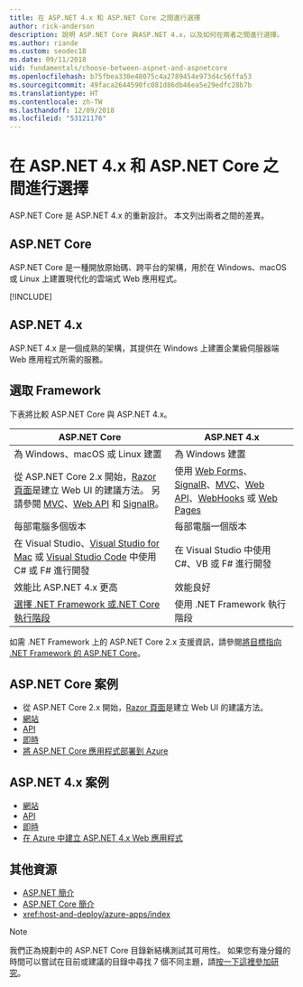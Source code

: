 ```yaml
---
title: 在 ASP.NET 4.x 和 ASP.NET Core 之間進行選擇
author: rick-anderson
description: 說明 ASP.NET Core 與ASP.NET 4.x，以及如何在兩者之間進行選擇。
ms.author: riande
ms.custom: seodec18
ms.date: 09/11/2018
uid: fundamentals/choose-between-aspnet-and-aspnetcore
ms.openlocfilehash: b75fbea330e48075c4a2789454e973d4c56ffa53
ms.sourcegitcommit: 49faca2644590fc081d86db46ea5e29edfc28b7b
ms.translationtype: HT
ms.contentlocale: zh-TW
ms.lasthandoff: 12/09/2018
ms.locfileid: "53121176"
---
```

# <a name="choose-between-aspnet-4x-and-aspnet-core"></a>在 ASP.NET 4.x 和 ASP.NET Core 之間進行選擇

ASP.NET Core 是 ASP.NET 4.x 的重新設計。 本文列出兩者之間的差異。

## <a name="aspnet-core"></a>ASP.NET Core

ASP.NET Core 是一種開放原始碼、跨平台的架構，用於在 Windows、macOS 或 Linux 上建置現代化的雲端式 Web 應用程式。

[!INCLUDE[](~/includes/benefits.md)]

## <a name="aspnet-4x"></a>ASP.NET 4.x

ASP.NET 4.x 是一個成熟的架構，其提供在 Windows 上建置企業級伺服器端 Web 應用程式所需的服務。

## <a name="framework-selection"></a>選取 Framework

下表將比較 ASP.NET Core 與 ASP.NET 4.x。

| ASP.NET Core | ASP.NET 4.x |
|---|---|
|為 Windows、macOS 或 Linux 建置|為 Windows 建置|
|從 ASP.NET Core 2.x 開始，[Razor 頁面](xref:razor-pages/index)是建立 Web UI 的建議方法。 另請參閱 [MVC](xref:mvc/overview)、[Web API](xref:tutorials/first-web-api) 和 [SignalR](xref:signalr/introduction)。|使用 [Web Forms](/aspnet/web-forms)、[SignalR](/aspnet/signalr)、[MVC](/aspnet/mvc)、[Web API](/aspnet/web-api/)、[WebHooks](/aspnet/webhooks/) 或 [Web Pages](/aspnet/web-pages)|
|每部電腦多個版本|每部電腦一個版本|
|在 Visual Studio、[Visual Studio for Mac](https://www.visualstudio.com/vs/visual-studio-mac/) 或 [Visual Studio Code](https://code.visualstudio.com/) 中使用 C# 或 F# 進行開發|在 Visual Studio 中使用 C#、VB 或 F# 進行開發|
|效能比 ASP.NET 4.x 更高|效能良好|
|[選擇 .NET Framework 或.NET Core 執行階段](/dotnet/standard/choosing-core-framework-server)|使用 .NET Framework 執行階段|

如需 .NET Framework 上的 ASP.NET Core 2.x 支援資訊，請參閱[將目標指向 .NET Framework 的 ASP.NET Core](xref:index#target-framework)。

## <a name="aspnet-core-scenarios"></a>ASP.NET Core 案例

* 從 ASP.NET Core 2.x 開始，[Razor 頁面](xref:razor-pages/index)是建立 Web UI 的建議方法。
* [網站](xref:tutorials/first-mvc-app/index)
* [API](xref:tutorials/first-web-api)
* [即時](xref:signalr/index)
* [將 ASP.NET Core 應用程式部署到 Azure](/azure/app-service/app-service-web-get-started-dotnet)

## <a name="aspnet-4x-scenarios"></a>ASP.NET 4.x 案例

* [網站](/aspnet/mvc)
* [API](/aspnet/web-api)
* [即時](/aspnet/signalr)
* [在 Azure 中建立 ASP.NET 4.x Web 應用程式](/azure/app-service/app-service-web-get-started-dotnet-framework)

## <a name="additional-resources"></a>其他資源

* [ASP.NET 簡介](/aspnet/overview)
* [ASP.NET Core 簡介](xref:index)
* <xref:host-and-deploy/azure-apps/index>

> [!NOTE]
> 我們正為規劃中的 ASP.NET Core 目錄新結構測試其可用性。  如果您有幾分鐘的時間可以嘗試在目前或建議的目錄中尋找 7 個不同主題，請[按一下這裡參加研究](https://dpk4xbh5.optimalworkshop.com/treejack/aa11wn82)。
